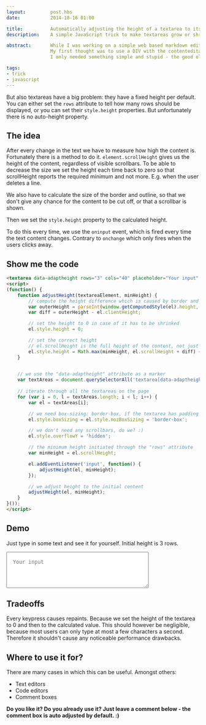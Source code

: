 ```yaml
---
layout:         post.hbs
date:           2014-10-16 01:00

title:          Automatically adjusting the height of a textarea to its content text
description:    A simple JavaScript trick to make textareas grow or shrink in height automatically according to their actual text content.

abstract:       While I was working on a simple web based markdown editor I needed something where the users can type their texts.
                My first thought was to use a DIV with the contenteditable attribute. But it introduced many problems, which I did not want to fight.
                I only needed something simple and stupid - the good old TEXTAREA.

tags:
- trick
- javascript
---
```


But also textareas have a big problem: they have a fixed height per default.
You can either set the `rows` attribute to tell how many rows should be displayed, or you can set their `style.height` properties.
But unfortunately there is no auto-height property.

## The idea
After every change in the text we have to measure how high the content is. Fortunately there is a method to do it.
`element.scrollHeight` gives us the height of the content, regardless of visible scrollbars.
To be able to decrease the size we set the height each time back to zero so that scrollHeight reports the required minimum and not more.
E.g. when the user deletes a line.

We also have to calculate the size of the border and outline, so that we don't give any chance for the content to be cut off, or that a scrollbar is shown.

Then we set the `style.height` property to the calculated height.

To do this every time, we use the `oninput` event, which is fired every time the text content changes.
Contrary to `onchange` which only fires when the users clicks away.


## Show me the code
```html
<textarea data-adaptheight rows="3" cols="40" placeholder="Your input" style="padding: 16px; line-height: 1.5;"></textarea>
<script>
(function() {
    function adjustHeight(textareaElement, minHeight) {
        // compute the height difference which is caused by border and outline
        var outerHeight = parseInt(window.getComputedStyle(el).height, 10);
        var diff = outerHeight - el.clientHeight;

        // set the height to 0 in case of it has to be shrinked
        el.style.height = 0;

        // set the correct height
        // el.scrollHeight is the full height of the content, not just the visible part
        el.style.height = Math.max(minHeight, el.scrollHeight + diff) + 'px';
    }

    
    // we use the "data-adaptheight" attribute as a marker
    var textAreas = document.querySelectorAll('textarea[data-adaptheight]');
    
    // iterate through all the textareas on the page
    for (var i = 0, l = textAreas.length; i < l; i++) {
        var el = textAreas[i];

        // we need box-sizing: border-box, if the textarea has padding
        el.style.boxSizing = el.style.mozBoxSizing = 'border-box';

        // we don't need any scrollbars, do we? :)
        el.style.overflowY = 'hidden';

        // the minimum height initiated through the "rows" attribute
        var minHeight = el.scrollHeight;

        el.addEventListener('input', function() {
            adjustHeight(el, minHeight);
        });

        // we adjust height to the initial content
        adjustHeight(el, minHeight);
    }
}());
</script>
```

## Demo
Just type in some text and see it for yourself. Initial height is 3 rows.

<textarea data-adaptheight rows="3" cols="40" placeholder="Your input" style="padding: 16px; line-height: 1.5;"></textarea>
<script>
(function() {
    function adjustHeight(textareaElement, minHeight) {
        var diff = parseInt(window.getComputedStyle(el).height, 10) - el.clientHeight;
        el.style.height = 0;
        el.style.height = Math.max(minHeight, el.scrollHeight + diff) + 'px';
    }

    var textAreas = document.querySelectorAll('textarea[data-adaptheight]');
    
    for (var i = 0, l = textAreas.length; i < l; i++) {
        var el = textAreas[i];
        el.style.boxSizing = el.style.mozBoxSizing = 'border-box';
        el.style.overflowY = 'hidden';
        var minHeight = el.scrollHeight;

        el.addEventListener('input', function() { adjustHeight(el, minHeight); });

        adjustHeight(el, minHeight);
    }
}());
</script>

## Tradeoffs
Every keypress causes repaints. Because we set the height of the textarea to 0 and then to the calculated value.
This should however be negligible, because most users can only type at most a few characters a second.
Therefore it shouldn't cause any noticeable performance drawbacks.

## Where to use it for?
There are many cases in which this can be useful. Amongst others:
- Text editors
- Code editors
- Comment boxes

**Do you like it? Do you already use it? Just leave a comment below - the comment box is auto adjusted by default. :)**